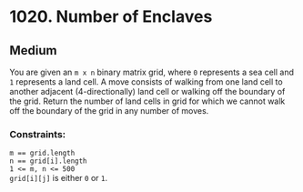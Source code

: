 # 1020. Number of Enclaves

## Medium

You are given an `m x n` binary matrix grid, where `0` represents a sea cell and `1` represents a land cell. A move
consists of walking from one land cell to another adjacent (4-directionally) land cell or walking off the boundary of
the grid. Return the number of land cells in grid for which we cannot walk off the boundary of the grid in any number of
moves.

### Constraints:

`m == grid.length`  
`n == grid[i].length`  
`1 <= m, n <= 500`  
`grid[i][j]` is either `0` or `1`.
